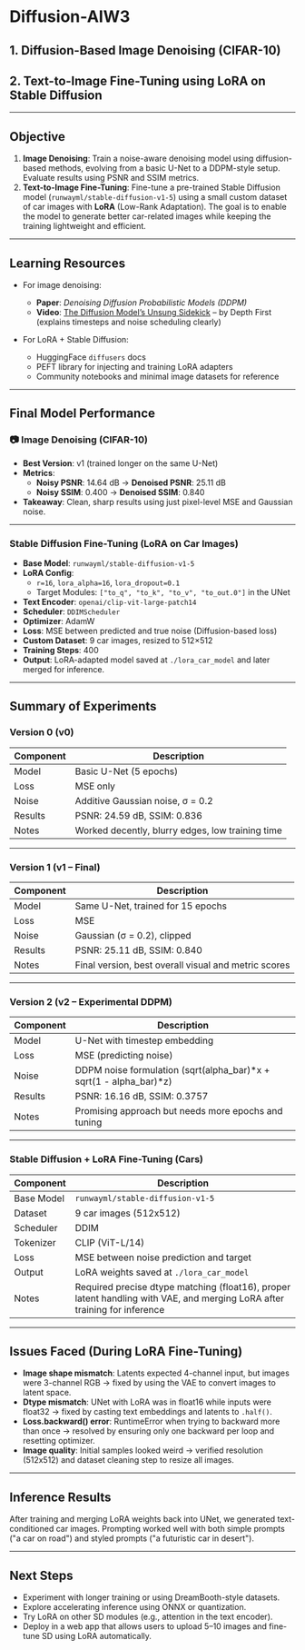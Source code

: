 # Diffusion-AIW3

## 1. Diffusion-Based Image Denoising (CIFAR-10)  
## 2. Text-to-Image Fine-Tuning using LoRA on Stable Diffusion

---

## Objective

1. **Image Denoising**: Train a noise-aware denoising model using diffusion-based methods, evolving from a basic U-Net to a DDPM-style setup. Evaluate results using PSNR and SSIM metrics.
2. **Text-to-Image Fine-Tuning**: Fine-tune a pre-trained Stable Diffusion model (`runwayml/stable-diffusion-v1-5`) using a small custom dataset of car images with **LoRA** (Low-Rank Adaptation). The goal is to enable the model to generate better car-related images while keeping the training lightweight and efficient.

---

## Learning Resources

- For image denoising:  
  - **Paper**: *Denoising Diffusion Probabilistic Models (DDPM)*  
  - **Video**: [The Diffusion Model’s Unsung Sidekick](https://youtu.be/Fk2I6pa6UeA?si=yLBIA5zo1oqtdG8q) – by Depth First (explains timesteps and noise scheduling clearly)

- For LoRA + Stable Diffusion:
  - HuggingFace `diffusers` docs  
  - PEFT library for injecting and training LoRA adapters  
  - Community notebooks and minimal image datasets for reference

---

## Final Model Performance

### 📷 Image Denoising (CIFAR-10)
- **Best Version**: v1 (trained longer on the same U-Net)
- **Metrics**:
  - **Noisy PSNR**: 14.64 dB → **Denoised PSNR**: 25.11 dB
  - **Noisy SSIM**: 0.400 → **Denoised SSIM**: 0.840
- **Takeaway**: Clean, sharp results using just pixel-level MSE and Gaussian noise.

---

### Stable Diffusion Fine-Tuning (LoRA on Car Images)
- **Base Model**: `runwayml/stable-diffusion-v1-5`  
- **LoRA Config**:
  - `r=16`, `lora_alpha=16`, `lora_dropout=0.1`
  - Target Modules: `["to_q", "to_k", "to_v", "to_out.0"]` in the UNet
- **Text Encoder**: `openai/clip-vit-large-patch14`  
- **Scheduler**: `DDIMScheduler`  
- **Optimizer**: AdamW  
- **Loss**: MSE between predicted and true noise (Diffusion-based loss)
- **Custom Dataset**: 9 car images, resized to 512×512  
- **Training Steps**: 400  
- **Output**: LoRA-adapted model saved at `./lora_car_model` and later merged for inference.

---

## Summary of Experiments

### Version 0 (v0)
| Component         | Description                                           |
|------------------|-------------------------------------------------------|
| Model            | Basic U-Net (5 epochs)                                |
| Loss             | MSE only                                              |
| Noise            | Additive Gaussian noise, σ = 0.2                      |
| Results          | PSNR: 24.59 dB, SSIM: 0.836                           |
| Notes            | Worked decently, blurry edges, low training time     |

---

### Version 1 (v1 – Final)
| Component         | Description                                           |
|------------------|-------------------------------------------------------|
| Model            | Same U-Net, trained for 15 epochs                     |
| Loss             | MSE                                                   |
| Noise            | Gaussian (σ = 0.2), clipped                           |
| Results          | PSNR: 25.11 dB, SSIM: 0.840                           |
| Notes            | Final version, best overall visual and metric scores |

---

### Version 2 (v2 – Experimental DDPM)

| Component         | Description                                           |
|------------------|-------------------------------------------------------|
| Model            | U-Net with timestep embedding                         |
| Loss             | MSE (predicting noise)                                |
| Noise            | DDPM noise formulation (sqrt(alpha_bar)*x + sqrt(1 - alpha_bar)*z) |
| Results          | PSNR: 16.16 dB, SSIM: 0.3757                          |
| Notes            | Promising approach but needs more epochs and tuning  |

---

### Stable Diffusion + LoRA Fine-Tuning (Cars)

| Component         | Description                                           |
|------------------|-------------------------------------------------------|
| Base Model        | `runwayml/stable-diffusion-v1-5`                      |
| Dataset           | 9 car images (512x512)                                |
| Scheduler         | DDIM                                                  |
| Tokenizer         | CLIP (ViT-L/14)                                       |
| Loss              | MSE between noise prediction and target               |
| Output            | LoRA weights saved at `./lora_car_model`             |
| Notes             | Required precise dtype matching (float16), proper latent handling with VAE, and merging LoRA after training for inference |

---

## Issues Faced (During LoRA Fine-Tuning)

- **Image shape mismatch**: Latents expected 4-channel input, but images were 3-channel RGB → fixed by using the VAE to convert images to latent space.
- **Dtype mismatch**: UNet with LoRA was in float16 while inputs were float32 → fixed by casting text embeddings and latents to `.half()`.
- **Loss.backward() error**: RuntimeError when trying to backward more than once → resolved by ensuring only one backward per loop and resetting optimizer.
- **Image quality**: Initial samples looked weird → verified resolution (512x512) and dataset cleaning step to resize all images.

---

## Inference Results

After training and merging LoRA weights back into UNet, we generated text-conditioned car images. Prompting worked well with both simple prompts ("a car on road") and styled prompts ("a futuristic car in desert").

---

## Next Steps

- Experiment with longer training or using DreamBooth-style datasets.
- Explore accelerating inference using ONNX or quantization.
- Try LoRA on other SD modules (e.g., attention in the text encoder).
- Deploy in a web app that allows users to upload 5–10 images and fine-tune SD using LoRA automatically.
